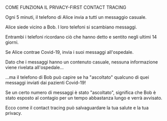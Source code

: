 COME FUNZIONA IL PRIVACY-FIRST CONTACT TRACING 

Ogni 5 minuti, il telefono di Alice invia a tutti un messaggio casuale.

Alice siede vicino a Bob. I loro telefoni si scambiano messaggi.

Entrambi i telefoni ricordano ciò che hanno detto e sentito negli ultimi 14 giorni.

Se Alice contrae Covid-19, invia i suoi messaggi all'ospedale.

Dato che i messaggi hanno un contenuto casuale, nessuna informazione viene rivelata all'ospedale...

...ma il telefono di Bob può capire se ha "ascoltato" qualcuno di quei messaggi inviati dai pazienti Covid-19!

Se un certo numero di messaggi è stato "ascoltato", significa che Bob è stato esposto al contagio per un tempo abbastanza lungo e verrà avvisato.

Ecco come il contact tracing può salvaguardare la tua salute e la tua privacy.
